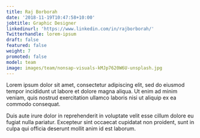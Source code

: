 ```yaml
---
title: Raj Borborah
date: '2018-11-19T10:47:58+10:00'
jobtitle: Graphic Designer
linkedinurl: 'https://www.linkedin.com/in/rajborborah/'
Twitterhandle: lorem-ipsum
draft: false
featured: false
weight: 7
promoted: false
model: team
image: images/team/nonsap-visuals-kMJp7620W6U-unsplash.jpg
---
```


Lorem ipsum dolor sit amet, consectetur adipiscing elit, sed do eiusmod tempor incididunt ut labore et dolore magna aliqua. Ut enim ad minim veniam, quis nostrud exercitation ullamco laboris nisi ut aliquip ex ea commodo consequat.

Duis aute irure dolor in reprehenderit in voluptate velit esse cillum dolore eu fugiat nulla pariatur. Excepteur sint occaecat cupidatat non proident, sunt in culpa qui officia deserunt mollit anim id est laborum.
